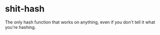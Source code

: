 # shit-hash
The only hash function that works on anything, even if you don't tell it what you're hashing.
